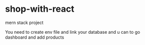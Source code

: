 # shop-with-react
mern stack project


You need to create env file and link your database and u can to go dashboard and add products  
